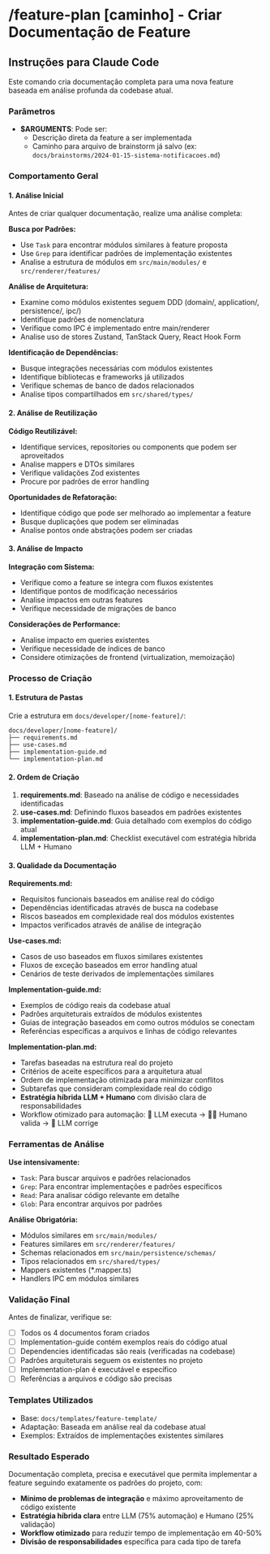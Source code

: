 # /feature-plan [caminho] - Criar Documentação de Feature

## Instruções para Claude Code

Este comando cria documentação completa para uma nova feature baseada em análise profunda da codebase atual.

### Parâmetros

- **$ARGUMENTS**: Pode ser:
  - Descrição direta da feature a ser implementada
  - Caminho para arquivo de brainstorm já salvo (ex: `docs/brainstorms/2024-01-15-sistema-notificacoes.md`)

### Comportamento Geral

#### 1. Análise Inicial

Antes de criar qualquer documentação, realize uma análise completa:

**Busca por Padrões:**

- Use `Task` para encontrar módulos similares à feature proposta
- Use `Grep` para identificar padrões de implementação existentes
- Analise a estrutura de módulos em `src/main/modules/` e `src/renderer/features/`

**Análise de Arquitetura:**

- Examine como módulos existentes seguem DDD (domain/, application/, persistence/, ipc/)
- Identifique padrões de nomenclatura
- Verifique como IPC é implementado entre main/renderer
- Analise uso de stores Zustand, TanStack Query, React Hook Form

**Identificação de Dependências:**

- Busque integrações necessárias com módulos existentes
- Identifique bibliotecas e frameworks já utilizados
- Verifique schemas de banco de dados relacionados
- Analise tipos compartilhados em `src/shared/types/`

#### 2. Análise de Reutilização

**Código Reutilizável:**

- Identifique services, repositories ou components que podem ser aproveitados
- Analise mappers e DTOs similares
- Verifique validações Zod existentes
- Procure por padrões de error handling

**Oportunidades de Refatoração:**

- Identifique código que pode ser melhorado ao implementar a feature
- Busque duplicações que podem ser eliminadas
- Analise pontos onde abstrações podem ser criadas

#### 3. Análise de Impacto

**Integração com Sistema:**

- Verifique como a feature se integra com fluxos existentes
- Identifique pontos de modificação necessários
- Analise impactos em outras features
- Verifique necessidade de migrações de banco

**Considerações de Performance:**

- Analise impacto em queries existentes
- Verifique necessidade de índices de banco
- Considere otimizações de frontend (virtualization, memoização)

### Processo de Criação

#### 1. Estrutura de Pastas

Crie a estrutura em `docs/developer/[nome-feature]/`:

```
docs/developer/[nome-feature]/
├── requirements.md
├── use-cases.md
├── implementation-guide.md
└── implementation-plan.md
```

#### 2. Ordem de Criação

1. **requirements.md**: Baseado na análise de código e necessidades identificadas
2. **use-cases.md**: Definindo fluxos baseados em padrões existentes
3. **implementation-guide.md**: Guia detalhado com exemplos do código atual
4. **implementation-plan.md**: Checklist executável com estratégia híbrida LLM + Humano

#### 3. Qualidade da Documentação

**Requirements.md:**

- Requisitos funcionais baseados em análise real do código
- Dependências identificadas através de busca na codebase
- Riscos baseados em complexidade real dos módulos existentes
- Impactos verificados através de análise de integração

**Use-cases.md:**

- Casos de uso baseados em fluxos similares existentes
- Fluxos de exceção baseados em error handling atual
- Cenários de teste derivados de implementações similares

**Implementation-guide.md:**

- Exemplos de código reais da codebase atual
- Padrões arquiteturais extraídos de módulos existentes
- Guias de integração baseados em como outros módulos se conectam
- Referências específicas a arquivos e linhas de código relevantes

**Implementation-plan.md:**

- Tarefas baseadas na estrutura real do projeto
- Critérios de aceite específicos para a arquitetura atual
- Ordem de implementação otimizada para minimizar conflitos
- Subtarefas que consideram complexidade real do código
- **Estratégia híbrida LLM + Humano** com divisão clara de responsabilidades
- Workflow otimizado para automação: 🤖 LLM executa → 👨‍💻 Humano valida → 🤖 LLM corrige

### Ferramentas de Análise

**Use intensivamente:**

- `Task`: Para buscar arquivos e padrões relacionados
- `Grep`: Para encontrar implementações e padrões específicos
- `Read`: Para analisar código relevante em detalhe
- `Glob`: Para encontrar arquivos por padrões

**Análise Obrigatória:**

- Módulos similares em `src/main/modules/`
- Features similares em `src/renderer/features/`
- Schemas relacionados em `src/main/persistence/schemas/`
- Tipos relacionados em `src/shared/types/`
- Mappers existentes (\*.mapper.ts)
- Handlers IPC em módulos similares

### Validação Final

Antes de finalizar, verifique se:

- [ ] Todos os 4 documentos foram criados
- [ ] Implementation-guide contém exemplos reais do código atual
- [ ] Dependencies identificadas são reais (verificadas na codebase)
- [ ] Padrões arquiteturais seguem os existentes no projeto
- [ ] Implementation-plan é executável e específico
- [ ] Referências a arquivos e código são precisas

### Templates Utilizados

- Base: `docs/templates/feature-template/`
- Adaptação: Baseada em análise real da codebase atual
- Exemplos: Extraídos de implementações existentes similares

### Resultado Esperado

Documentação completa, precisa e executável que permita implementar a feature seguindo exatamente os padrões do projeto, com:

- **Mínimo de problemas de integração** e máximo aproveitamento de código existente
- **Estratégia híbrida clara** entre LLM (75% automação) e Humano (25% validação)
- **Workflow otimizado** para reduzir tempo de implementação em 40-50%
- **Divisão de responsabilidades** específica para cada tipo de tarefa
